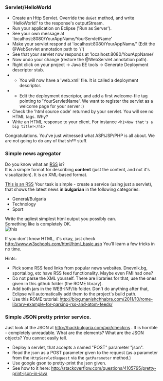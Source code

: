 ### Servlet/HelloWorld
- Create an Http Servlet. Override the `doGet` method, and write 'HelloWorld!' to the response's outputStream.
- Run your application on Eclipse ('Run as Server').
- See your own message at 'localhost:8080/YourAppName/YourServletName'
- Make your servlet respond at 'localhost:8080/YourAppName/' (Edit the @WebServlet annotation path to '/')
- See that your servlet now responds at 'localhost:8080/YourAppName/'
- Now undo your change (restore the @WebServlet annotation path).
- Right click on your project -> Java EE tools -> Generate Deployment descriptor stub. 
- - You will now have a 'web.xml' file. It is called a deployment descriptor.
- - Edit the deployment descriptor, and add a first welcome-file tag pointing to 'YourServletName'. We want to register the servlet as a welcome page for your server :)
- Check the 'html source code' returned by your servlet. You will see no HTML tags. Why?
- Write an HTML response to your client. For instance `<h1>Now that's a big title!</h1>`

Congratulations. You've just witnessed what ASP/JSP/PHP is all about. We are not going to do any of that ~~sh**~~ stuff.


### Simple news agregator
Do you know what an [RSS](http://en.wikipedia.org/wiki/RSS) is?   
It is a simple format for describing **content** (just the content, and not it's visualization). It is an XML-based format.  

[This is an RSS](http://www.sportal.bg/uploads/rss_category_2.xml)
Your task is simple - create a service (using just a servlet), that shows the latest news **in bulgarian** in the following categories:  
- General/Bulgaria  
- Technology  
- Sport   

Write the ~~ugliest~~ simplest html output you possibly can.  
Something like is completely OK.   
![this](http://i.imgur.com/uZvmOlRl.jpg)


If you don't know HTML, it's okay, just check http://www.w3schools.com/html/html_basic.asp You'll learn a few tricks in no time.  

Hints:
- Pick some RSS feed links from popular news websites. Dnevnik.bg, sportal.bg, etc have RSS feed functionality. Maybe even FMI had one?  
- Do not parse the XML yourself. There are libraries for that, use the ones given in this github folder (the ROME library).  
- Add both jars in the WEB-INF/lib folder. Don't do anything after that, Eclipse will automatically add them to the project's build path.  
- Use this ROME tutorial: http://blog.manishchhabra.com/2011/10/rome-library-example-for-parsing-rss-and-atom-feeds/  
  

### Simple JSON pretty printer service.
Just look at the JSON at http://hackbulgaria.com/api/checkins . It is horrible - completely unreadable. What are the elements? What are the JSON objects? You cannot easily tell.

- Deploy a servlet, that accepts a named "POST" parameter "json". 
- Read the json as a POST parameter given to the request (as a parameter from the `HttpServletRequest` via the `getParameter` method.)
- Use google gson to pretty-print the json given.
- See how to it here:  http://stackoverflow.com/questions/4105795/pretty-print-json-in-java
